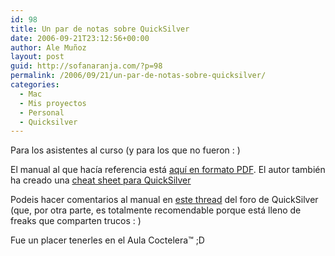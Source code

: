 ```yaml
---
id: 98
title: Un par de notas sobre QuickSilver
date: 2006-09-21T23:12:56+00:00
author: Ale Muñoz
layout: post
guid: http://sofanaranja.com/?p=98
permalink: /2006/09/21/un-par-de-notas-sobre-quicksilver/
categories:
  - Mac
  - Mis proyectos
  - Personal
  - Quicksilver
---
```

Para los asistentes al curso (y para los que no fueron : )

El manual al que hacía referencia está [aquí en formato PDF](http://mysite.verizon.net/hmelman/Quicksilver.pdf). El autor también ha creado una [cheat sheet para QuickSilver](http://mysite.verizon.net/hmelman/QSRef.pdf)

Podeis hacer comentarios al manual en [este thread](http://blacktree.cocoaforge.com/forums/viewtopic.php?t=3747) del foro de QuickSilver (que, por otra parte, es totalmente recomendable porque está lleno de freaks que comparten trucos : )

Fue un placer tenerles en el Aula Coctelera™ ;D